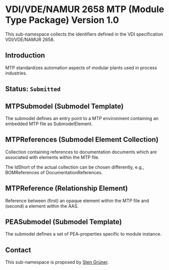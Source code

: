 # VDI/VDE/NAMUR 2658 MTP (Module Type Package) Version 1.0
This sub-namespace collects the identifiers defined in the VDI specification VDI/VDE/NAMUR 2658.

## Introduction

MTP standardizes automation aspects of modular plants used in process industries.

## Status: `Submitted`


## MTPSubmodel (Submodel Template)

The submodel defines an entry point to a MTP environment containing an embedded MTP file as SubmodelElement.

## MTPReferences (Submodel Element Collection)

Collection containing references to documentation documents which are associated with elements within the MTP file.

The IdShort of the actual collection can be chosen differently, e.g., BOMReferences of DocumentationReferences.

## MTPReference (Relationship Element)

Reference between (first) an opaque element within the MTP file and (second) a  element within the AAS.

## PEASubmodel (Submodel Template)

The submodel defines a set of PEA-properties specific to module instance.


## Contact

This sub-namespace is proposed by [Sten Grüner](https://github.com/StenGruener).